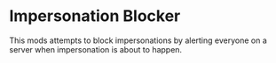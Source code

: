 # Impersonation Blocker

This mods attempts to block impersonations by alerting everyone on a server when impersonation is about to happen.
